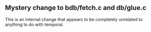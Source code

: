 

## Mystery change to bdb/fetch.c and db/glue.c

This is an internal change that appears to be completely unrelated to anything to do
with temporal.

